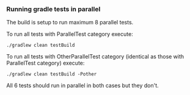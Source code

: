 ### Running gradle tests in parallel

The build is setup to run maximum 8 parallel tests.

To run all tests with ParallelTest category execute:

```
./gradlew clean testBuild
```

To run all tests with OtherParallelTest category (identical as those with ParallelTest category) execute:

```
./gradlew clean testBuild -Pother
```

All 6 tests should run in parallel in both cases but they don't.
